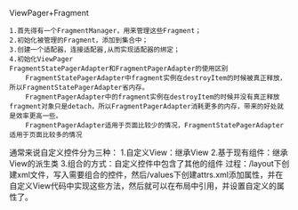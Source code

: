 ViewPager+Fragment

    1.首先得有一个FragmentManager，用来管理这些Fragment；
    2.初始化被管理的Fragment，添加到集合中；
    3.创建一个适配器，连接适配器,从而实现适配器的绑定；
    4.初始化ViewPager
    FragmentStatePagerAdapter和FragmentPagerAdapter的使用区别
        FragmentStatePagerAdapter中fragment实例在destroyItem的时候被真正释放，所以FragmentStatePagerAdapter省内存。
        FragmentPagerAdapter中的fragment实例在destroyItem的时候并没有真正释放fragment对象只是detach，所以FragmentPagerAdapter消耗更多的内存，带来的好处就是效率更高一些。
        FragmentPagerAdapter适用于页面比较少的情况，FragmentStatePagerAdapter适用于页面比较多的情况
通常来说自定义控件分为三种：
    1.自定义View：继承View
    2.基于现有组件：继承View的派生类
    3.组合的方式：自定义控件中包含了其他的组件
        过程：/layout下创建xml文件，写入需要组合的控件，然后/values下创建attrs.xml添加属性，并在自定义View代码中实现这些方法，然后就可以在布局中引用，并设置自定义的属性了。